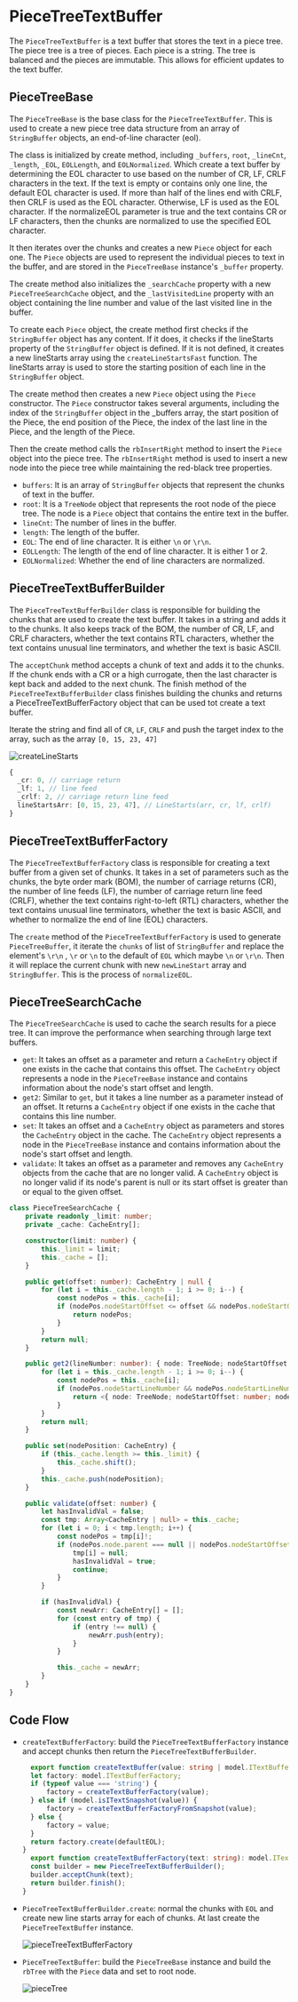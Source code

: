 
# PieceTreeTextBuffer

The `PieceTreeTextBuffer` is a text buffer that stores the text in a piece tree. The piece tree is a tree of pieces. Each piece is a string. The tree is balanced and the pieces are immutable. This allows for efficient updates to the text buffer.

## PieceTreeBase

The `PieceTreeBase` is the base class for the `PieceTreeTextBuffer`. This is used to create a new piece tree data structure from an array of
`StringBuffer` objects, an end-of-line character (eol).

The class is initialized by create method, including `_buffers`, `root`, `_lineCnt`, `_length`, `_EOL`, `EOLLength`, and `EOLNormalized`. Which create a text buffer by determining the EOL character to use based on the number of CR, LF, CRLF characters in the text. If the text is empty or contains only one line, the default EOL character is used.
If more than half of the lines end with CRLF, then CRLF is used as the EOL character. Otherwise, LF is used as the EOL character. If the normalizeEOL parameter is true and the text contains CR or LF characters, then the chunks are normalized to use the specified EOL character.

It then iterates over the chunks and creates a new `Piece` object for each one. The `Piece` objects are used
to represent the individual pieces to text in the buffer, and are stored in the `PieceTreeBase` instance's `_buffer` property.

The create method also initializes the `_searchCache` property with a new `PieceTreeSearchCache` object, and the `_lastVisitedLine` property with an object containing the line number and value of the last visited line in the buffer.

To create each `Piece` object, the create method first checks if the `StringBuffer` object has any content. If it does, it checks if the lineStarts property of the `StringBuffer` object is defined. If it is not defined, it creates a new lineStarts array using the `createLineStartsFast` function. The lineStarts array is used to store the starting position of each line in the `StringBuffer` object.

The create method then creates a new `Piece` object using the `Piece` constructor. The `Piece` constructor takes several arguments, including the index of the `StringBuffer` object in the _buffers array, the start position of the Piece, the end position of the Piece, the index of the last line in the Piece, and the length of the Piece.

Then the create method calls the `rbInsertRight` method to insert the `Piece` object into the piece tree.
The `rbInsertRight` method is used to insert a new node into the piece tree while maintaining the red-black tree properties.


- `buffers`: It is an array of `StringBuffer` objects that represent the chunks of text in the buffer.
- `root`: It is a `TreeNode` object that represents the root node of the piece tree. The node is a `Piece` object that contains the entire text in the buffer.
- `lineCnt`: The number of lines in the buffer.
- `length`: The length of the buffer.
- `EOL`: The end of line character. It is either `\n` or `\r\n`.
- `EOLLength`: The length of the end of line character. It is either 1 or 2.
- `EOLNormalized`: Whether the end of line characters are normalized.


## PieceTreeTextBufferBuilder

The `PieceTreeTextBufferBuilder` class is responsible for building the chunks that are used to create the text buffer. It takes in a string and adds it to the chunks. It also keeps track of the BOM, the number of CR, LF, and CRLF characters, whether the text contains RTL characters, whether the text contains unusual line terminators, and whether the text is basic ASCII.

The `acceptChunk` method accepts a chunk of text and adds it to the chunks. If the chunk ends with a CR or a high currogate, then the last character is kept back and added to the next chunk. The finish method of the `PieceTreeTextBufferBuilder` class finishes building the chunks and returns a PieceTreeTextBufferFactory object
that can be used tot create a text buffer.

Iterate the string and find all of `CR`, `LF`, `CRLF` and push the target index to the array, such as the array `[0, 15, 23, 47]`

![createLineStarts](../../assets/lineStart.png)


```ts
{
  _cr: 0, // carriage return
  _lf: 1, // line feed
  _crlf: 2, // carriage return line feed
  lineStartsArr: [0, 15, 23, 47], // LineStarts(arr, cr, lf, crlf)
}
```


## PieceTreeTextBufferFactory


The `PieceTreeTextBufferFactory` class is responsible for creating a text buffer from a given set of chunks. It takes in a set of parameters such as the chunks, the byte order mark (BOM), the number of carriage returns (CR), the number of line feeds (LF), the number of carriage return line feed (CRLF), whether the text contains right-to-left (RTL) characters, whether the text contains unusual line terminators, whether the text is basic ASCII, and whether to normalize the end of line (EOL) characters.

The `create` method of the `PieceTreeTextBufferFactory` is used to generate `PieceTreeBuffer`, it iterate the `chunks` of list of `StringBuffer` and replace the element's `\r\n` , `\r` or `\n` to the default of `EOL` which maybe `\n` or `\r\n`. Then it will replace the current chunk with new `newLineStart` array and
`StringBuffer`. This is the process of `normalizeEOL`.

## PieceTreeSearchCache

The `PieceTreeSearchCache` is used to cache the search results for a piece tree. It can improve the performance when searching through large text buffers.

- `get`: It takes an offset as a parameter and return a `CacheEntry` object if one exists in the cache that contains this offset. The `CacheEntry` object represents
  a node in the `PieceTreeBase` instance and contains information about the node's start offset and length.
- `get2`: Similar to `get`, but it takes a line number as a parameter instead of an offset. It returns a `CacheEntry` object if one exists in the cache that contains
  this line number.
- `set`: It takes an offset and a `CacheEntry` object as parameters and stores the `CacheEntry` object in the cache. The `CacheEntry` object represents a node in the
  `PieceTreeBase` instance and contains information about the node's start offset and length.
- `validate`: It takes an offset as a parameter and removes any `CacheEntry` objects from the cache that are no longer valid. A `CacheEntry` object is no longer valid
  if its node's parent is null or its start offset is greater than or equal to the given offset.

```ts
class PieceTreeSearchCache {
	private readonly _limit: number;
	private _cache: CacheEntry[];

	constructor(limit: number) {
		this._limit = limit;
		this._cache = [];
	}

	public get(offset: number): CacheEntry | null {
		for (let i = this._cache.length - 1; i >= 0; i--) {
			const nodePos = this._cache[i];
			if (nodePos.nodeStartOffset <= offset && nodePos.nodeStartOffset + nodePos.node.piece.length >= offset) {
				return nodePos;
			}
		}
		return null;
	}

	public get2(lineNumber: number): { node: TreeNode; nodeStartOffset: number; nodeStartLineNumber: number } | null {
		for (let i = this._cache.length - 1; i >= 0; i--) {
			const nodePos = this._cache[i];
			if (nodePos.nodeStartLineNumber && nodePos.nodeStartLineNumber < lineNumber && nodePos.nodeStartLineNumber + nodePos.node.piece.lineFeedCnt >= lineNumber) {
				return <{ node: TreeNode; nodeStartOffset: number; nodeStartLineNumber: number }>nodePos;
			}
		}
		return null;
	}

	public set(nodePosition: CacheEntry) {
		if (this._cache.length >= this._limit) {
			this._cache.shift();
		}
		this._cache.push(nodePosition);
	}

	public validate(offset: number) {
		let hasInvalidVal = false;
		const tmp: Array<CacheEntry | null> = this._cache;
		for (let i = 0; i < tmp.length; i++) {
			const nodePos = tmp[i]!;
			if (nodePos.node.parent === null || nodePos.nodeStartOffset >= offset) {
				tmp[i] = null;
				hasInvalidVal = true;
				continue;
			}
		}

		if (hasInvalidVal) {
			const newArr: CacheEntry[] = [];
			for (const entry of tmp) {
				if (entry !== null) {
					newArr.push(entry);
				}
			}

			this._cache = newArr;
		}
	}
}
```
## Code Flow

- `createTextBufferFactory`: build the `PieceTreeTextBufferFactory` instance and accept chunks then return the `PieceTreeTextBufferBuilder`.
  ```ts
    export function createTextBuffer(value: string | model.ITextBufferFactory | model.ITextSnapshot, defaultEOL: model.DefaultEndOfLine): { textBuffer: model.ITextBuffer; disposable: IDisposable } {
  	let factory: model.ITextBufferFactory;
  	if (typeof value === 'string') {
  		factory = createTextBufferFactory(value);
  	} else if (model.isITextSnapshot(value)) {
  		factory = createTextBufferFactoryFromSnapshot(value);
  	} else {
  		factory = value;
  	}
  	return factory.create(defaultEOL);
  }
    export function createTextBufferFactory(text: string): model.ITextBufferFactory {
  	const builder = new PieceTreeTextBufferBuilder();
  	builder.acceptChunk(text);
  	return builder.finish();
  }
  ```
- `PieceTreeTextBufferBuilder.create`: normal the chunks with `EOL` and create new line starts array for each of chunks. At last create the `PieceTreeTextBuffer` instance.

  ![pieceTreeTextBufferFactory](../../assets/pieceTreeTextBufferFactory.png)
- `PieceTreeTextBuffer`: build the `PieceTreeBase` instance and build the `rbTree`
  with the `Piece` data and set to root node.

  ![pieceTree](../../assets/pieceTree.png)
